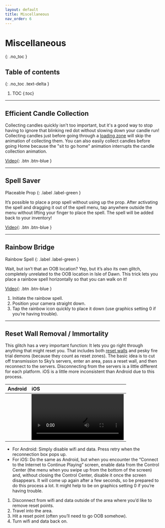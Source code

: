 ```yaml
---
layout: default
title: Miscellaneous
nav_order: 6
---
```


# Miscellaneous
{: .no_toc }

## Table of contents
{: .no_toc .text-delta }

1. TOC
{:toc}

---

## Efficient Candle Collection

Collecting candles quickly isn't too important, but it's a good way to stop having to ignore that blinking red dot without slowing down your candle run! Collecting candles just before going through a [loading zone](./terms-and-methods/#reset-walls-and-loading-zones) will skip the animation of collecting them. You can also easily collect candles before going Home because the "sit to go home" animation interrupts the candle collection animation.

[Video](https://drive.google.com/file/d/1AM_VAX7vb81kO1qufcUXtS4NIooHCrOZ){: .btn .btn-blue }

---

## Spell Saver

Placeable Prop
{: .label .label-green }

It’s possible to place a prop spell without using up the prop. After activating the spell and dragging it out of the spell menu, tap anywhere outside the menu without lifting your finger to place the spell. The spell will be added back to your inventory!

[Video](https://drive.google.com/file/d/1JoZ8TO8YqFjlMWR0KMIiWsbeKyArNJfn){: .btn .btn-blue }

---

## Rainbow Bridge

Rainbow Spell
{: .label .label-green }

Wait, but isn’t that an OOB location? Yep, but it’s also its own glitch, completely unrelated to the OOB location in Isle of Dawn. This trick lets you place a rainbow spell horizontally so that you can walk on it!

[Video](https://drive.google.com/file/d/1vDvAEU9VyqeiMC7wZyJhlpXE0Dq7NUjl){: .btn .btn-blue }

1. Initiate the rainbow spell.
2. Position your camera straight down.
3. Tap the rainbow icon quickly to place it down (use graphics setting 0 if you’re having trouble).

---

## Reset Wall Removal / Immortality

This glitch has a very important function: It lets you go right through anything that might reset you. That includes both [reset walls](./terms-and-methods/#reset-walls-and-loading-zones) and pesky fire trial demons (because they count as reset zones). The basic idea is to cut off transmission to Sky’s servers, enter an area, pass a reset wall, and then reconnect to the servers. Disconnecting from the servers is a little different for each platform. iOS is a little more inconsistent than Android due to this process.

| Android | iOS                                    |
|:--------|:---------------------------------------|
| ![]() | ![](../assets/videos/Immortality-iOS.qt) |

- For Android: Simply disable wifi and data. Press retry when the reconnection box pops up.
- For iOS: Do the same as Android, but when you encounter the “Connect to the Internet to Continue Playing” screen, enable data from the Control Center (the menu when you swipe up from the bottom of the screen) and, without closing the Control Center, disable it once the screen disappears. It will come up again after a few seconds, so be prepared to do this process a lot. It might help to be on graphics setting 0 if you’re having trouble.

1. Disconnect from wifi and data outside of the area where you’d like to remove reset points.
2. Travel into the area.
3. Hit a reset point (often you’ll need to go OOB somehow).
4. Turn wifi and data back on.